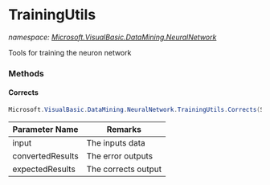 ﻿# TrainingUtils
_namespace: [Microsoft.VisualBasic.DataMining.NeuralNetwork](./index.md)_

Tools for training the neuron network



### Methods

#### Corrects
```csharp
Microsoft.VisualBasic.DataMining.NeuralNetwork.TrainingUtils.Corrects(System.Double[],System.Double[],System.Double[],System.Boolean)
```


|Parameter Name|Remarks|
|--------------|-------|
|input|The inputs data|
|convertedResults|The error outputs|
|expectedResults|The corrects output|



